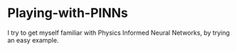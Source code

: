 # Playing-with-PINNs
I try to get myself familiar with Physics Informed Neural Networks, by trying an easy example.
